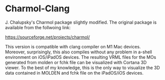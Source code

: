 # Charmol-Clang

J. Chalupsky's Charmol package slightly modified. The original package is available from the follwoing link:

https://sourceforge.net/projects/charmol/

This version is compatible with clang compiler on M1 Mac devices. Moreover, surprisingly, this also compiles without any problem in a-shell environment on iOS/iPadOS devices. The resulting VRML files for the MOs generated from molden or fchk file can be visualized with Cortana 3D viewer. To the best of my knowledge, this is the only way to visualize the 3D data contained in MOLDEN and fchk file on the iPadOS/iOS devices.

